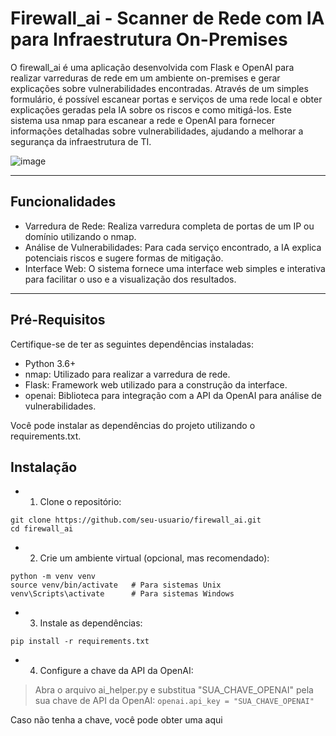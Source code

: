 # Firewall_ai - Scanner de Rede com IA para Infraestrutura On-Premises
O firewall_ai é uma aplicação desenvolvida com Flask e OpenAI para realizar varreduras de rede em um ambiente on-premises e gerar explicações sobre vulnerabilidades encontradas. Através de um simples formulário, é possível escanear portas e serviços de uma rede local e obter explicações geradas pela IA sobre os riscos e como mitigá-los.
Este sistema usa nmap para escanear a rede e OpenAI para fornecer informações detalhadas sobre vulnerabilidades, ajudando a melhorar a segurança da infraestrutura de TI.

![image](https://github.com/user-attachments/assets/8325befe-786c-442e-8bb2-069b87e6b326)

________________________________________
## Funcionalidades
- Varredura de Rede: Realiza varredura completa de portas de um IP ou domínio utilizando o nmap.
- Análise de Vulnerabilidades: Para cada serviço encontrado, a IA explica potenciais riscos e sugere formas de mitigação.
- Interface Web: O sistema fornece uma interface web simples e interativa para facilitar o uso e a visualização dos resultados.
________________________________________
## Pré-Requisitos
Certifique-se de ter as seguintes dependências instaladas:
- Python 3.6+
- nmap: Utilizado para realizar a varredura de rede.
- Flask: Framework web utilizado para a construção da interface.
- openai: Biblioteca para integração com a API da OpenAI para análise de vulnerabilidades.

Você pode instalar as dependências do projeto utilizando o requirements.txt.
 
## Instalação
- 1.	Clone o repositório:
```
git clone https://github.com/seu-usuario/firewall_ai.git
cd firewall_ai
```

- 2.	Crie um ambiente virtual (opcional, mas recomendado):
```
python -m venv venv
source venv/bin/activate   # Para sistemas Unix
venv\Scripts\activate      # Para sistemas Windows
```

- 3.	Instale as dependências:
```
pip install -r requirements.txt
```

- 4.	Configure a chave da API da OpenAI:
> Abra o arquivo ai_helper.py e substitua "SUA_CHAVE_OPENAI" pela sua chave de API da OpenAI:
```openai.api_key = "SUA_CHAVE_OPENAI"```

Caso não tenha a chave, você pode obter uma aqui
